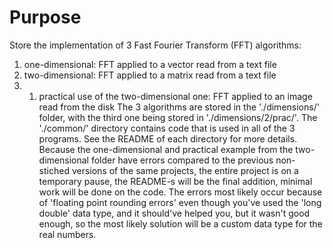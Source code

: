# Purpose
Store the implementation of 3 Fast Fourier Transform (FFT) algorithms: 
1. one-dimensional: FFT applied to a vector read from a text file
2. two-dimensional: FFT applied to a matrix read from a text file
2. 1. practical use of the two-dimensional one: FFT applied to an image read from the disk
The 3 algorithms are stored in the './dimensions/' folder, with the third one being stored in './dimensions/2/prac/'.
The './common/' directory contains code that is used in all of the 3 programs. 
See the README of each directory for more details.
Because the one-dimensional and practical example from the two-dimensional folder have errors compared to the previous
non-stiched versions of the same projects, the entire project is on a temporary pause, the README-s will be the final
addition, minimal work will be done on the code.
The errors most likely occur because of 'floating point rounding errors' even though you've used the 'long double' 
data type, and it should've helped you, but it wasn't good enough, so the most likely solution will be a custom data 
type for the real numbers.
